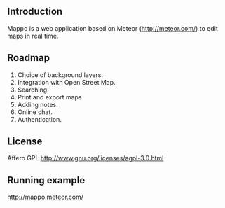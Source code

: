 ## Introduction

Mappo is a web application based on Meteor (http://meteor.com/) to edit maps in real time.

## Roadmap

1. Choice of background layers.
2. Integration with Open Street Map.
3. Searching.
4. Print and export maps.
5. Adding notes.
6. Online chat.
7. Authentication.

## License

Affero GPL
http://www.gnu.org/licenses/agpl-3.0.html


## Running example

http://mappo.meteor.com/
